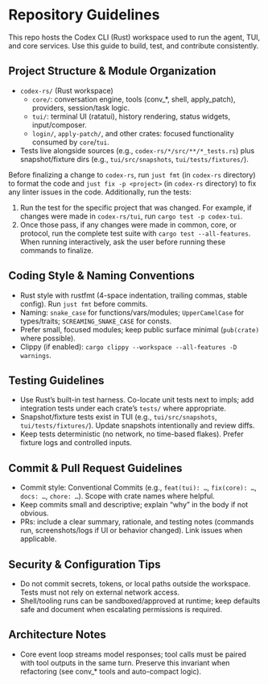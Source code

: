 # Repository Guidelines

This repo hosts the Codex CLI (Rust) workspace used to run the agent, TUI, and core services. Use this guide to build, test, and contribute consistently.

## Project Structure & Module Organization
- `codex-rs/` (Rust workspace)
  - `core/`: conversation engine, tools (conv_*, shell, apply_patch), providers, session/task logic.
  - `tui/`: terminal UI (ratatui), history rendering, status widgets, input/composer.
  - `login/`, `apply-patch/`, and other crates: focused functionality consumed by `core`/`tui`.
- Tests live alongside sources (e.g., `codex-rs/*/src/**/*_tests.rs`) plus snapshot/fixture dirs (e.g., `tui/src/snapshots`, `tui/tests/fixtures/`).

Before finalizing a change to `codex-rs`, run `just fmt` (in `codex-rs` directory) to format the code and `just fix -p <project>` (in `codex-rs` directory) to fix any linter issues in the code. Additionally, run the tests:
1. Run the test for the specific project that was changed. For example, if changes were made in `codex-rs/tui`, run `cargo test -p codex-tui`.
2. Once those pass, if any changes were made in common, core, or protocol, run the complete test suite with `cargo test --all-features`.
When running interactively, ask the user before running these commands to finalize.

## Coding Style & Naming Conventions
- Rust style with rustfmt (4-space indentation, trailing commas, stable config). Run `just fmt` before commits.
- Naming: `snake_case` for functions/vars/modules; `UpperCamelCase` for types/traits; `SCREAMING_SNAKE_CASE` for consts.
- Prefer small, focused modules; keep public surface minimal (`pub(crate)` where possible).
- Clippy (if enabled): `cargo clippy --workspace --all-features -D warnings`.

## Testing Guidelines
- Use Rust’s built-in test harness. Co-locate unit tests next to impls; add integration tests under each crate’s `tests/` where appropriate.
- Snapshot/fixture tests exist in TUI (e.g., `tui/src/snapshots`, `tui/tests/fixtures/`). Update snapshots intentionally and review diffs.
- Keep tests deterministic (no network, no time-based flakes). Prefer fixture logs and controlled inputs.

## Commit & Pull Request Guidelines
- Commit style: Conventional Commits (e.g., `feat(tui): …`, `fix(core): …`, `docs: …`, `chore: …`). Scope with crate names where helpful.
- Keep commits small and descriptive; explain “why” in the body if not obvious.
- PRs: include a clear summary, rationale, and testing notes (commands run, screenshots/logs if UI or behavior changed). Link issues when applicable.

## Security & Configuration Tips
- Do not commit secrets, tokens, or local paths outside the workspace. Tests must not rely on external network access.
- Shell/tooling runs can be sandboxed/approved at runtime; keep defaults safe and document when escalating permissions is required.

## Architecture Notes
- Core event loop streams model responses; tool calls must be paired with tool outputs in the same turn. Preserve this invariant when refactoring (see conv_* tools and auto-compact logic). 
